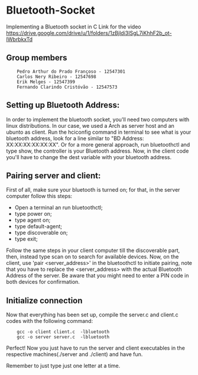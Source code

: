 # Bluetooth-Socket
Implementing a Bluetooth socket in C
        Link for the video https://drive.google.com/drive/u/1/folders/1zBjldi3ISgL7iKhhF2b_ot-IWbrbkxTd

## Group members
        Pedro Arthur do Prado Françoso - 12547301
        Carlos Nery Ribeiro - 12547698
        Erik Melges - 12547399
        Fernando Clarindo Cristóvão - 12547573

## Setting up Bluetooth Address:
In order to implement the bluetooth socket, you'll need two computers with linux distributions. In our case, we used a Arch as server host and an ubunto as client.
Run the hciconfig command in terminal to see what is your bluetooth address, look for a line similar to "BD Address: XX:XX:XX:XX:XX:XX". Or for a more general approach, run bluetoothctl and type show, the controller is your Bluetooth address.
Now, in the client code you'll have to change the dest variable with your bluetooth address.

## Pairing server and client:
First of all, make sure your bluetooth is turned on; for that, in the server computer follow this steps:
- Open a terminal an run bluetoothctl;
- type power on;
- type agent on;
- type default-agent;
- type discoverable on;
- type exit;

Follow the same steps in your client computer till the discoverable part, then, instead type scan on to search for available devices. Now, on the client, use 'pair <server_address>' in the bluetoothctl to initiate pairing, note that you have to replace the <server_address> with the actual Bluetooth Address of the server. Be aware that you might need to enter a PIN code in both devices for confirmation.

## Initialize connection 
Now that everything has been set up, compile the server.c and client.c codes with the following command:

        gcc -o client client.c  -lbluetooth
        gcc -o server server.c  -lbluetooth

Perfect! Now you just have to run the server and client executables in the respective machines(./server and ./client) and have fun.

Remember to just type just one letter at a time.
